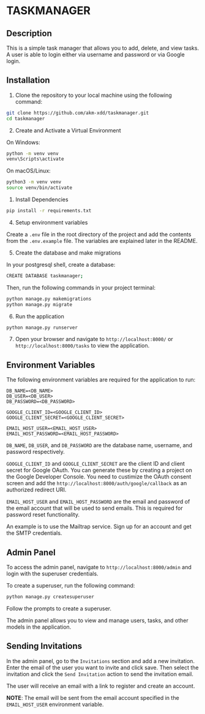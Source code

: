 # TASKMANAGER

## Description

This is a simple task manager that allows you to add, delete, and view tasks. A user is able to login either via username and password or via Google login.

## Installation

1. Clone the repository to your local machine using the following command:

```bash
git clone https://github.com/akm-xdd/taskmanager.git
cd taskmanager
```

2. Create and Activate a Virtual Environment

On Windows:

```bash
python -m venv venv
venv\Scripts\activate
```

On macOS/Linux:

```bash
python3 -m venv venv
source venv/bin/activate
```

1. Install Dependencies

```bash
pip install -r requirements.txt
```

4. Setup environment variables

Create a `.env` file in the root directory of the project and add the contents from the `.env.example` file. The variables are explained later in the README.

5. Create the database and make migrations

In your postgresql shell, create a database:

```bash
CREATE DATABASE taskmanager;
```

Then, run the following commands in your project terminal:

```bash
python manage.py makemigrations
python manage.py migrate
```

6. Run the application

```bash
python manage.py runserver
```

7. Open your browser and navigate to `http://localhost:8000/` or `http://localhost:8000/tasks` to view the application.

## Environment Variables

The following environment variables are required for the application to run:

```env
DB_NAME=<DB_NAME>
DB_USER=<DB_USER>
DB_PASSWORD=<DB_PASSWORD>

GOOGLE_CLIENT_ID=<GOOGLE_CLIENT_ID>
GOOGLE_CLIENT_SECRET=<GOOGLE_CLIENT_SECRET>

EMAIL_HOST_USER=<EMAIL_HOST_USER>
EMAIL_HOST_PASSWORD=<EMAIL_HOST_PASSWORD>
```

`DB_NAME`, `DB_USER`, and `DB_PASSWORD` are the database name, username, and password respectively.

`GOOGLE_CLIENT_ID` and `GOOGLE_CLIENT_SECRET` are the client ID and client secret for Google OAuth. You can generate these by creating a project on the Google Developer Console. You need to custimize the OAuth consent screen and add the `http://localhost:8000/auth/google/callback` as an authorized redirect URI.

`EMAIL_HOST_USER` and `EMAIL_HOST_PASSWORD` are the email and password of the email account that will be used to send emails. This is required for password reset functionality.

An example is to use the Mailtrap service. Sign up for an account and get the SMTP credentials.

## Admin Panel

To access the admin panel, navigate to `http://localhost:8000/admin` and login with the superuser credentials.

To create a superuser, run the following command:

```bash
python manage.py createsuperuser
```

Follow the prompts to create a superuser.

The admin panel allows you to view and manage users, tasks, and other models in the application.

## Sending Invitations

In the admin panel, go to the `Invitations` section and add a new invitation. Enter the email of the user you want to invite and click save. Then select the invitation and click the `Send Invitation` action to send the invitation email.

The user will receive an email with a link to register and create an account.

**NOTE**: The email will be sent from the email account specified in the `EMAIL_HOST_USER` environment variable.
